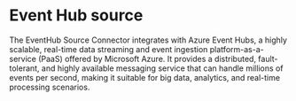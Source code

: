 # Event Hub source

The EventHub Source Connector integrates with Azure Event Hubs, a highly scalable, real-time data streaming and event ingestion platform-as-a-service (PaaS) offered by Microsoft Azure. It provides a distributed, fault-tolerant, and highly available messaging service that can handle millions of events per second, making it suitable for big data, analytics, and real-time processing scenarios.
